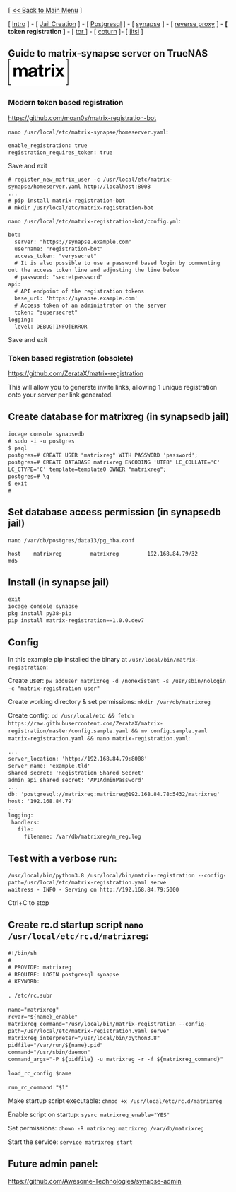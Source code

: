 [ [<< Back to Main Menu](https://github.com/seth586/guides/blob/master/README.md) ]

[ [Intro](README.md) ] - [ [Jail Creation](1_jail.md) ] - [ [Postgresql](2_postgresql.md) ] - [ [synapse](3_synapse.md) ] - [ [reverse proxy](4_nginx.md) ] - **[ token registration ]** - [ [tor ](6_tor.md)] - [ [coturn](7_coturn.md) ]- [ [jitsi](8_jitsi.md) ]

## Guide to matrix-synapse server on TrueNAS ![BSDBTC60.png](images/matrix60.png)

### Modern token based registration
https://github.com/moan0s/matrix-registration-bot

`nano /usr/local/etc/matrix-synapse/homeserver.yaml`:
```
enable_registration: true
registration_requires_token: true
```
Save and exit

```
# register_new_matrix_user -c /usr/local/etc/matrix-synapse/homeserver.yaml http://localhost:8008
...
# pip install matrix-registration-bot
# mkdir /usr/local/etc/matrix-registration-bot
```

`nano /usr/local/etc/matrix-registration-bot/config.yml`:
```
bot:
  server: "https://synapse.example.com"
  username: "registration-bot"
  access_token: "verysecret"
  # It is also possible to use a password based login by commenting out the access token line and adjusting the line below
  # password: "secretpassword" 
api:
  # API endpoint of the registration tokens
  base_url: 'https://synapse.example.com'
  # Access token of an administrator on the server
  token: "supersecret"
logging:
  level: DEBUG|INFO|ERROR
```
Save and exit



### Token based registration (obsolete)
https://github.com/ZerataX/matrix-registration

This will allow you to generate invite links, allowing 1 unique registration onto your server per link generated.

## Create database for matrixreg (in synapsedb jail)
```
iocage console synapsedb
# sudo -i -u postgres
$ psql
postgres=# CREATE USER "matrixreg" WITH PASSWORD 'password';
postgres=# CREATE DATABASE matrixreg ENCODING 'UTF8' LC_COLLATE='C' LC_CTYPE='C' template=template0 OWNER "matrixreg";
postgres=# \q
$ exit
#
```
## Set database access permission (in synapsedb jail)
```
nano /var/db/postgres/data13/pg_hba.conf
```
```
host    matrixreg         matrixreg         192.168.84.79/32        md5
```

## Install (in synapse jail)
```
exit
iocage console synapse
pkg install py38-pip
pip install matrix-registration==1.0.0.dev7
```

## Config
In this example pip installed the binary at `/usr/local/bin/matrix-registration`: 

Create user: `pw adduser matrixreg -d /nonexistent -s /usr/sbin/nologin -c "matrix-registration user"`

Create working directory & set permissions: `mkdir /var/db/matrixreg`

Create config: `cd /usr/local/etc && fetch https://raw.githubusercontent.com/ZerataX/matrix-registration/master/config.sample.yaml && mv config.sample.yaml matrix-registration.yaml && nano matrix-registration.yaml`:
```
...
server_location: 'http://192.168.84.79:8008'
server_name: 'example.tld'
shared_secret: 'Registration_Shared_Secret'
admin_api_shared_secret: 'APIAdminPassword'
...
db: 'postgresql://matrixreg:matrixreg@192.168.84.78:5432/matrixreg'
host: '192.168.84.79'
...
logging:
 handlers:
   file:
     filename: /var/db/matrixreg/m_reg.log
```
## Test with a verbose run:
```
/usr/local/bin/python3.8 /usr/local/bin/matrix-registration --config-path=/usr/local/etc/matrix-registration.yaml serve
waitress - INFO - Serving on http://192.168.84.79:5000
```
Ctrl+C to stop

## Create rc.d startup script `nano /usr/local/etc/rc.d/matrixreg`:
```
#!/bin/sh
#
# PROVIDE: matrixreg
# REQUIRE: LOGIN postgresql synapse
# KEYWORD:

. /etc/rc.subr

name="matrixreg"
rcvar="${name}_enable"
matrixreg_command="/usr/local/bin/matrix-registration --config-path=/usr/local/etc/matrix-registration.yaml serve"
matrixreg_interpreter="/usr/local/bin/python3.8"
pidfile="/var/run/${name}.pid"
command="/usr/sbin/daemon"
command_args="-P ${pidfile} -u matrixreg -r -f ${matrixreg_command}"

load_rc_config $name

run_rc_command "$1"
```
Make startup script executable: `chmod +x /usr/local/etc/rc.d/matrixreg`

Enable script on startup: `sysrc matrixreg_enable="YES"`

Set permissions: `chown -R matrixreg:matrixreg /var/db/matrixreg`

Start the service: `service matrixreg start`

## Future admin panel:
https://github.com/Awesome-Technologies/synapse-admin
